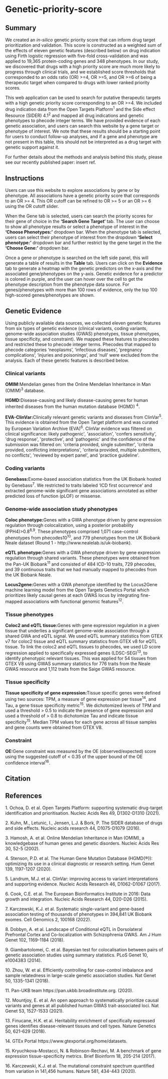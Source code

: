 # Genetic-priority-score

<h2>Summary</h2>
<p>We created an <i>in-silico</i> genetic priority score that can inform drug target prioritization and validation. This score is constructed as a weighted sum of the effects of eleven genetic features (described below) on drug indication using Firth logistic regression with five-fold cross-validation and was applied to 19,365 protein-coding genes and 348 phenotypes. In our study, we discovered that drugs with a high priority score are much more likely to progress through clinical trials, and we established score thresholds that corresponded to an odds ratio (OR) >=4, OR >=5, and OR >=6 of being a therapeutic target when compared to drugs with lower ranked priority scores.</p>

<p>This web application can be used to search for putative therapeutic targets with a high genetic priority score corresponding to an OR >=4. We included drug indication data from the Open Targets Platform<sup>1</sup> and the Side effect Resource (SIDER) 4.1<sup>2</sup> and mapped all drug indications and genetic phenotypes to phecode integer terms. We have provided evidence of each genetic association, and users can search this website by a gene target or phenotype of interest. We note that these results should be a starting point for users to conduct follow-up analyses, and if a gene and phenotype are not present in this table, this should not be interpreted as a drug target with genetic support against it.</p>

<p>For further details about the methods and analysis behind this study, please see our recently published paper: insert ref. </p>
   

 <h2>Instructions</h2>
 
<p>Users can use this website to explore associations by gene or by phenotype. All associations have a genetic priority score that corresponds to an OR >= 4. This OR cutoff can be refined to OR >= 5 or an OR >= 6 using the OR cutoff slider.</p>
<p>When the Gene tab is selected, users can search the priority scores for their gene of choice in the <b>‘Search Gene Target‘</b> tab. The user can choose to show all phenotype results or select a phenotype of interest in the <b>‘Choose Phenotypes:’</b> dropdown bar. When the phenotype tab is selected, users can select their phenotype of interest from the dropdown <b>‘Select phenotype:’</b> dropdown bar and further restrict by the gene target in the the <b>‘Choose Gene:’</b> dropdown bar.

<p>Once a gene or phenotype is searched on the left side panel, this will generate a table of results in the <b>Table</b> tab. Users can click on the <b>Evidence</b> tab to generate a heatmap with the genetic predictors on the x-axis and the associated gene/phenotypes on the y-axis. Genetic evidence for a predictor is colored in purple, and the user can hover over the cell to get the phenotype description from the phenotype data source. For genes/phenotypes with more than 100 rows of evidence, only the top 100 high-scored genes/phenotypes are shown.</p>

<h2>Genetic Evidence</h2>
    
<p>Using publicly available data sources, we collected eleven genetic features from six types of genetic evidence (clinical variants, coding variants, genome-wide association studies (GWAS) phenotypes, tissue phenotypes, tissue specificity, and constraint). We mapped these features to phecodes and restricted these to phecode integer terms. Phecodes that mapped to phecode categories ‘neoplasms’, ‘infectious diseases’, ‘pregnancy complications’, ‘injuries and poisonings’, and ‘null’ were excluded from the analysis. Each of these genetic features is described below.</p>

<h3>Clinical variants </h3>
              
              
<p><b>OMIM:</b>Mendelian genes from the Online Mendelian Inheritance in Man (OMIM)<sup>3</sup> database.</p>
    
<p><b>HGMD:</b>Disease-causing and likely disease-causing genes for human inherited diseases from the human mutation database (HGMD) <sup>4</sup>.</p>

<p><b>EVA-ClinVar:</b>Clinically relevant genetic variants and diseases from ClinVar<sup>5</sup>. This evidence is obtained from the Open Target platform and was curated by European Variation Archive (EVA)<sup>6</sup>. ClinVar evidence was filtered on clinical significance: likely pathogenic', 'association', 'confers sensitivity', 'drug response', 'protective', and 'pathogenic' and the confidence of the submission was filtered on: 'criteria provided, single submitter', 'criteria provided, conflicting interpretations', 'criteria provided, multiple submitters, no conflicts', 'reviewed by expert panel', and 'practice guideline'.</p>

<h3>Coding variants</h3>
              
<p><b>Genebass:</b>Exome-based association statistics from the UK Biobank hosted by Genebass<sup>7</sup>. We restricted to traits labeled ‘ICD first occurrence’ and extracted genome-wide significant gene associations annotated as either predicted loss of function (pLOF) or missense.</p>
 <h3>Genome-wide association study phenotypes</h3>

<p><b>Coloc phenotype:</b>Genes with a GWA phenotype driven by gene expression regulation through colocalization, using a posterior probability (PPH4)>0.8<sup>8,9</sup>. These phenotypes comprised 1,071 case-control phenotypes from phecodes10<sup>10</sup>, and 779 phenotypes from the UK Biobank Neale dataset (Round 1 - http://www.nealelab.is/uk-biobank).</p>

<p><b>eQTL phenotype:</b>Genes with a GWA phenotype driven by gene expression regulation through shared variants. These phenotypes were obtained from the Pan-UK Biobank<sup>11</sup> and consisted of 484 ICD-10 traits, 729 phecodes, and 39 continuous traits that we had manually mapped to phecodes from the UK Biobank Neale.</p>

<p><b>Locus2gene:</b>Genes with a GWA phenotype identified by the Locus2Gene machine learning model from the Open Targets Genetics Portal which prioritizes likely causal genes at each GWAS locus by integrating fine-mapped associations with functional genomic features<sup>12</sup>.</p>

<h3>Tissue phenotypes </h3>
<p><b>Coloc2 and eQTL tissue:</b>Genes with gene expression regulation in a given tissue that underlies a significant genome-wide association through a shared GWA and eQTL signal. We used eQTL summary statistics from GTEX v7 for coloc2 tissue and eQTL summary statistics from GTEX v8 for eQTL tissue. To link the coloc2 and eQTL tissues to phecodes, we used LD score regression applied to specifically expressed genes (LDSC-SEG)<sup>13</sup>, to identify phenotypic relevant tissues. This was applied for 54 tissues from GTEX V8 using GWAS summary statistics for 776 traits from the Neale GWAS resource and 1,112 traits from the Saige GWAS resource.</p>

<h3>Tissue specificity </h3>
              
<p><b>Tissue specificity of gene expression:</b>Tissue specific genes were defined using two sources: TPM, a measure of gene expression per tissue<sup>14</sup>, and Tau, a gene tissue specificity metric<sup>15</sup>. We dichotomized levels of TPM and used a threshold > 0.5 to indicate the presence of gene expression and used a threshold of > 0.8 to dichotomize Tau and indicate tissue specificity<sup>15</sup>. Median TPM values for each gene across all tissue samples and gene counts were obtained from GTEX V8.</p>

<h3>Constraint</h3>
              
<p><b>OE:</b>Gene constraint was measured by the OE (observed/expected) score using the suggested cutoff of < 0.35 of the upper bound of the OE confidence interval<sup>16</sup>.</p>
 

<h2>Citation</h2>

<p></p>


<h2>References</h2>

<p>1.	Ochoa, D. et al. Open Targets Platform: supporting systematic drug-target identification and prioritisation. Nucleic Acids Res 49, D1302-D1310 (2021).</p>
<p>2.	Kuhn, M., Letunic, I., Jensen, L.J. & Bork, P. The SIDER database of drugs and side effects. Nucleic acids research 44, D1075-D1079 (2016).</p>
<p>3.	Hamosh, A. et al. Online Mendelian Inheritance in Man (OMIM), a knowledgebase of human genes and genetic disorders. Nucleic Acids Res 30, 52-5 (2002).</p>
<p>4.	Stenson, P.D. et al. The Human Gene Mutation Database (HGMD(®)): optimizing its use in a clinical diagnostic or research setting. Hum Genet 139, 1197-1207 (2020).</p>
<p>5.	Landrum, M.J. et al. ClinVar: improving access to variant interpretations and supporting evidence. Nucleic Acids Research 46, D1062-D1067 (2017).</p>
<p>6.	Cook, C.E. et al. The European Bioinformatics Institute in 2016: Data growth and integration. Nucleic Acids Research 44, D20-D26 (2015).</p>
<p>7.	Karczewski, K.J. et al. Systematic single-variant and gene-based association testing of thousands of phenotypes in 394,841 UK Biobank exomes. Cell Genomics 2, 100168 (2022).</p>
<p>8.	Dobbyn, A. et al. Landscape of Conditional eQTL in Dorsolateral Prefrontal Cortex and Co-localization with Schizophrenia GWAS. Am J Hum Genet 102, 1169-1184 (2018).</p>
<p>9.	Giambartolomei, C. et al. Bayesian test for colocalisation between pairs of genetic association studies using summary statistics. PLoS Genet 10, e1004383 (2014).</p>
<p>10.	Zhou, W. et al. Efficiently controlling for case-control imbalance and sample relatedness in large-scale genetic association studies. Nat Genet 50, 1335-1341 (2018).</p>
<p>11.	Pan-UKB team https://pan.ukbb.broadinstitute.org. (2020).</p>
<p>12.	Mountjoy, E. et al. An open approach to systematically prioritize causal variants and genes at all published human GWAS trait-associated loci. Nat Genet 53, 1527-1533 (2021).</p>
<p>13.	Finucane, H.K. et al. Heritability enrichment of specifically expressed genes identifies disease-relevant tissues and cell types. Nature Genetics 50, 621-629 (2018).</p>
<p>14.	GTEx Portal https://www.gtexportal.org/home/datasets.</p>
<p>15.	Kryuchkova-Mostacci, N. & Robinson-Rechavi, M. A benchmark of gene expression tissue-specificity metrics. Brief Bioinform 18, 205-214 (2017).</p>
<p>16.	Karczewski, K.J. et al. The mutational constraint spectrum quantified from variation in 141,456 humans. Nature 581, 434-443 (2020).</p>

 
